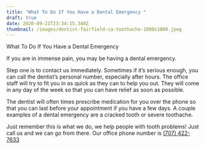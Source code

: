 ```yaml
---
title: "What To Do If You Have a Dental Emergency "
draft: true
date: 2020-09-21T23:34:15.340Z
thumbnail: /images/dentist-fairfield-ca-toothache-1000x1000.jpeg
---
```

What To Do If You Have a Dental Emergency  

If you are in immense pain, you may be having a dental emergency. 

Step one is to contact us immediately. Sometimes if it’s serious enough, you can call the dentist’s personal number, especially after hours. The office staff will try to fit you in as quick as they can to help you out. They will come in any day of the week so that you can have relief as soon as possible. 


The dentist will often times prescribe medication for you over the phone so that you can last before your appointment if you have a few days. 
A couple examples of a dental emergency are a cracked tooth or
severe toothache.

Just remember this is what we do, we help people with tooth problems! Just call us and we can go from there.  Our office phone number is [(707) 422-7633](https://www.google.com/search?gs_ssp=eJzj4tZP1zcsSUkrSTYxMGC0UjWosDCwMDU0MUw2NEgxMExKSrMyqEgzMUmzME4ySk42MEg0NUjz4s1NLMpWyFIoTyzKSy0CAHPYE30&q=mark+j+warner&oq=mark+j+warner&aqs=chrome.1.69i57j46j0l3j69i61j69i60l2.8758j0j1&sourceid=chrome&ie=UTF-8#)